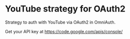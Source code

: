 # YouTube strategy for OAuth2

Strategy to auth with YouTube via OAuth2 in OmniAuth.

Get your API key at https://code.google.com/apis/console/
